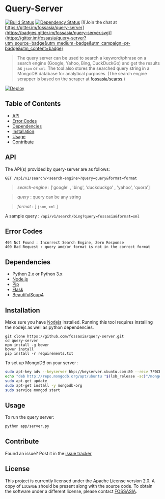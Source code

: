 # Query-Server

[![Build Status](https://travis-ci.org/fossasia/query-server.svg?branch=master)](https://travis-ci.org/fossasia/query-server)
[![Dependency Status](https://david-dm.org/fossasia/query-server.svg)](https://david-dm.org/ossasia/query-server)
[![Join the chat at https://gitter.im/fossasia/query-server](https://badges.gitter.im/fossasia/query-server.svg)](https://gitter.im/fossasia/query-server?utm_source=badge&utm_medium=badge&utm_campaign=pr-badge&utm_content=badge)

> The query server can be used to search a keyword/phrase on a search engine (Google, Yahoo, Bing, DuckDuckGo) and get the results as `json` or `xml`. The tool also stores the searched query string in a MongoDB database for analytical purposes. (The search engine scrapper is based on the scraper at [fossasia/searss](https://github.com/fossasia/searss).)

[![Deploy](https://www.herokucdn.com/deploy/button.svg)](https://heroku.com/deploy?template=https://github.com/fossasia/query-server)

## Table of Contents

- [API](#api)
- [Error Codes](#error-codes)
- [Dependencies](#dependencies)
- [Installation](#installation)
- [Usage](#usage)
- [Contribute](#contribute)

## API

The API(s) provided by query-server are as follows:

` GET /api/v1/search/<search-engine>?query=query&format=format `

> *search-engine* : ['google' , 'bing', 'duckduckgo' , 'yahoo', 'quora']

> *query* : query can be any string 

> *format* : [ `json`, `xml` ]

A sample query : `/api/v1/search/bing?query=fossasia&format=xml`

## Error Codes
    404 Not Found : Incorrect Search Engine, Zero Response
    400 Bad Request : query and/or format is not in the correct format

## Dependencies

* Python 2.x or Python 3.x
* [Node.js](https://nodejs.org/en/)
* [Pip](https://pip.pypa.io/en/stable/installing/)
* [Flask](http://flask.pocoo.org/)
* [BeautifulSoup4](https://www.crummy.com/software/BeautifulSoup/bs4/doc/)


## Installation

Make sure you have [Nodejs](https://nodejs.org/en/) installed.
Running this tool requires installing the nodejs as well as python dependencies.

```
git clone https://github.com/fossasia/query-server.git 
cd query-server
npm install -g bower
bower install
pip install -r requirements.txt
```

To set up MongoDB on your server : 
```bash
sudo apt-key adv --keyserver hkp://keyserver.ubuntu.com:80 --recv 7F0CEB10
echo "deb http://repo.mongodb.org/apt/ubuntu "$(lsb_release -sc)"/mongodb-org/3.0 multiverse" | sudo tee /etc/apt/sources.list.d/mongodb-org-3.0.list
sudo apt-get update
sudo apt-get install -y mongodb-org
sudo service mongod start
```

## Usage

To run the query server: 
```bash
python app/server.py
```

## Contribute

Found an issue? Post it in the [issue tracker](https://github.com/fossasia/query-server/issues)

## License

This project is currently licensed under the Apache License version 2.0. A copy of `LICENSE` should be present along with the source code. To obtain the software under a different license, please contact [FOSSASIA](http://blog.fossasia.org/contact/).


